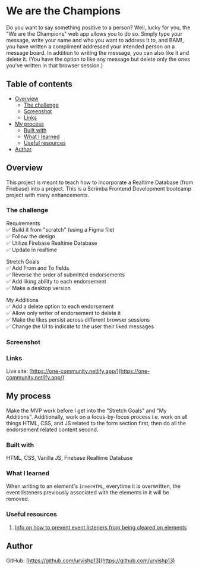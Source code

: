 # We are the Champions

Do you want to say something positive to a person? Well, lucky for you, the "We are the Champions" web app allows you to do so. Simply type your message, write your name and who you want to address it to, and BAM!, you have written a compliment addressed your intended person on a message board. In addition to writing the message, you can also like it and delete it. (You have the option to like any message but delete only the ones you've written in that browser session.)

## Table of contents

- [Overview](#overview)
  - [The challenge](#the-challenge)
  - [Screenshot](#screenshot)
  - [Links](#links)
- [My process](#my-process)
  - [Built with](#built-with)
  - [What I learned](#what-i-learned)
  - [Useful resources](#useful-resources)
- [Author](#author)

## Overview

This project is meant to teach how to incorporate a Realtime Database (from Firebase) into a project. This is a Scrimba Frontend Development bootcamp project with many enhancements.

### The challenge 

Requirements<br>
✅ Build it from "scratch" (using a Figma file)<br>
✅ Follow the design<br>
✅ Utilize Firebase Realtime Database<br>
✅ Update in realtime

Stretch Goals<br>
✅ Add From and To fields<br>
✅ Reverse the order of submitted endorsements<br>
✅ Add liking ability to each endorsement<br>
✅ Make a desktop version

My Additions<br>
✅ Add a delete option to each endorsement<br>
✅ Allow only writer of endorsement to delete it<br>
✅ Make the likes persist across different browser sessions<br>
✅ Change the UI to indicate to the user their liked messages

### Screenshot



### Links

Live site: [https://one-community.netlify.app/](https://one-community.netlify.app/)

## My process

Make the MVP work before I get into the "Stretch Goals" and "My Additions". Additionally, work on a focus-by-focus process i.e. work on all things HTML, CSS, and JS related to the form section first, then do all the endorsement related content second.

### Built with

HTML, CSS, Vanilla JS, Firebase Realtime Database

### What I learned

When writing to an element's `innerHTML`, everytime it is overwritten, the event listeners previously associated with the elements in it will be removed.

### Useful resources

1. [Info on how to prevent event listeners from being cleared on elements](https://stackoverflow.com/questions/37448622/why-can-event-listeners-stop-working-after-using-element-innerhtml)

## Author

GitHub: [https://github.com/urvishp13](https://github.com/urvishp13)